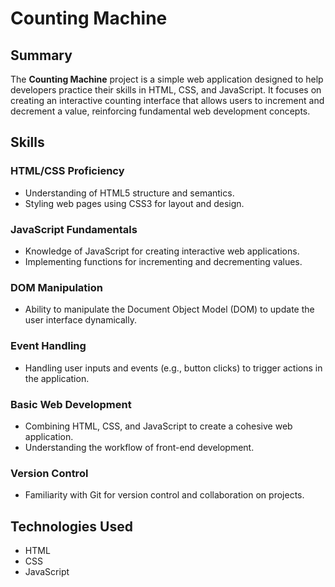 # Counting Machine

## Summary
The **Counting Machine** project is a simple web application designed to help developers practice their skills in HTML, CSS, and JavaScript. It focuses on creating an interactive counting interface that allows users to increment and decrement a value, reinforcing fundamental web development concepts.

## Skills

### HTML/CSS Proficiency
- Understanding of HTML5 structure and semantics.
- Styling web pages using CSS3 for layout and design.

### JavaScript Fundamentals
- Knowledge of JavaScript for creating interactive web applications.
- Implementing functions for incrementing and decrementing values.

### DOM Manipulation
- Ability to manipulate the Document Object Model (DOM) to update the user interface dynamically.

### Event Handling
- Handling user inputs and events (e.g., button clicks) to trigger actions in the application.

### Basic Web Development
- Combining HTML, CSS, and JavaScript to create a cohesive web application.
- Understanding the workflow of front-end development.

### Version Control
- Familiarity with Git for version control and collaboration on projects.

## Technologies Used
- HTML
- CSS
- JavaScript
